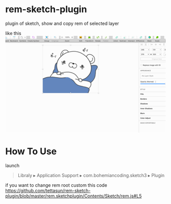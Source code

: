 # rem-sketch-plugin
plugin of sketch, show and copy rem of selected layer

like this
![example](https://github.com/tettasun/rem-sketch-plugin/blob/img/rem-example.gif)


# How To Use
launch 
> ⁨Libraly⁩ ▸ ⁨Application Support⁩ ▸ ⁨com.bohemiancoding.sketch3 ⁩▸ Plugin

if you want to change rem root
custom this code
https://github.com/tettasun/rem-sketch-plugin/blob/master/rem.sketchplugin/Contents/Sketch/rem.js#L5
